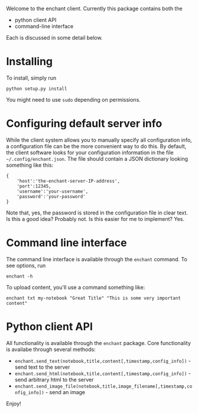 Welcome to the enchant client.  Currently this package contains both the 

  * python client API
  * command-line interface

Each is discussed in some detail below.

# Installing

To install, simply run

	python setup.py install

You might need to use `sudo` depending on permissions.

# Configuring default server info

While the client system allows you to manually specify all configuration info, a configuration
file can be the more convenient way to do this.  By default, the client software looks for your
configuration information in the file `~/.config/enchant.json`.  The file should contain a JSON
dictionary looking something like this:

	{
		'host':'the-enchant-server-IP-address',
		'port':12345,
		'username':'your-username',
		'password':'your-password'
	}

Note that, yes, the password is stored in the configuration file in clear text.
Is this a good idea?  Probably not.  Is this easier for me to implement?  Yes.

# Command line interface

The command line interface is available through the `enchant` command.  To see options, run

	enchant -h

To upload content, you'll use a command something like:

	enchant txt my-notebook "Great Title" "This is some very important content"


# Python client API

All functionality is available through the `enchant` package.  Core
functionality is availabe through several methods:

  * `enchant.send_text(notebook,title,content[,timestamp,config_info])` - send text to the server
  * `enchant.send_html(notebook,title,content[,timestamp,config_info])` - send arbitrary html to the server
  * `enchant.send_image_file(notebook,title,image_filename[,timestamp,config_info])` - send an image

Enjoy!
